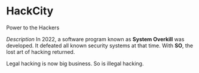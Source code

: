 # HackCity
Power to the Hackers

*Description*
In 2022, a software program known as **System Overkill** was developed. It defeated all known security systems at that time. With **SO**, the lost art of hacking returned.

Legal hacking is now big business. So is illegal hacking.


